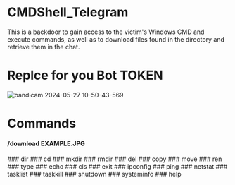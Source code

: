 # CMDShell_Telegram
This is a backdoor to gain access to the victim's Windows CMD and execute commands, as well as to download files found in the directory and retrieve them in the chat.



<H1>Replce for you Bot TOKEN</H1>

![bandicam 2024-05-27 10-50-43-569](https://github.com/Criftcking/CMDShell_Telegram/assets/86767725/9b28f2d5-2f3c-488c-80c1-f0f46792f747)


<H1>Commands</H1>
<H4>/download EXAMPLE.JPG</H4>
### dir
### cd
### mkdir
### rmdir
### del
### copy
### move
### ren
### type
### echo
### cls
### exit
### ipconfig
### ping
### netstat
### tasklist
### taskkill
### shutdown
### systeminfo
### help
